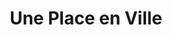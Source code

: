 ---
title: "Une Place en Ville"
url: /le-plessis-robinson/une-place-en-ville/
shop: décoration intérieure
---